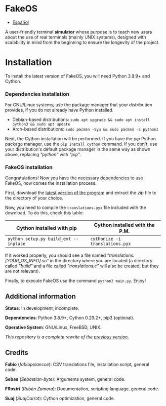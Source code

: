 # FakeOS

* [Español](https://github.com/Hint-Box/FakeOS/blob/main/README.es.md)

A user-friendly terminal **simulator** whose purpose is to teach new users about the use of
real terminals (mainly UNIX systems), designed with scalability in mind from the
beginning to ensure the longevity of the project.

# Installation
To install the latest version of FakeOS, you will need Python 3.8.9+ and Cython.

### Dependencies installation
For GNU/Linux systems, use the package manager that your distribution provides, if you
do not already have Python installed.

* Debian-based distributions: `sudo apt upgrade && sudo apt install python3 && sudo apt update`
* Arch-based distributions: `sudo pacman -Syu && sudo pacman -S python3`

Next, the Cython installation will be performed. If you have the *pip* Python package
manager, use the `pip install cython` command. If you don't, use your distribution's default
package manager in the same way as shown above, replacing *"python"* with *"pip"*.

### FakeOS installation
Congratulations! Now you have the necessary dependencies to use FakeOS, now comes the
installation process.

First, download the [latest version of the program](https://www.github.com/Hint-Box/FakeOS/archive/refs/heads/main.zip "Download Link")
and extract the *zip* file to the directory of your choice.

Now, you need to compile the `translations.pyx` file included with the download. To do this,
check this table:

|Cython installed with pip|Cython installed with the P.M.|
|---|---|
|`python setup.py build_ext --inplace`|`cythonize -i translations.pyx`|

If it worked properly, you should see a file named *"translations.[YOUR_OS_INFO].so"* in
the directory where you are located (a directory called *"build"* and a file called
*"translations.c"* will also be created, but they are not relevant).

Finally, to execute FakeOS use the command `python3 main.py`. Enjoy!

## Additional information
**Status**: In development, incomplete.

**Dependencies**: Python 3.8.9+, Cython 0.29.2+, pip3 (optional).

**Operative System**: GNU/Linux, FreeBSD, UNIX.

_This repository is a complete rewrite of the [previous version.](https://www.github.com/fabiopolancoe/FakeOS)_

## Credits
**Fabio** (*fabiopolancoe*): CSV translations file, installation script, general code.

**Sebas** (*Sebastian-byte*): Arguments system, general code.

**FRostri** (*Rubén Zamora*): Documentation, scripting language, general code.

**Suaj** (*SuajCarrot*): Cython optimization, general code.
